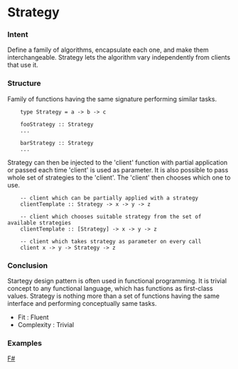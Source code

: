 # Strategy


### Intent

Define a family of algorithms, encapsulate each one, and make them interchangeable. Strategy lets the algorithm vary independently from clients that use it. 



### Structure

Family of functions having the same signature performing similar tasks.

~~~~
    type Strategy = a -> b -> c
    
    fooStrategy :: Strategy
    ...

    barStrategy :: Strategy
    ...
~~~~

Strategy can then be injected to the 'client' function with partial application or passed each time 'client' is used as parameter. It is also possible to pass whole set of strategies to the 'client'. The 'client' then chooses which one to use.

~~~~
    -- client which can be partially applied with a strategy
    clientTemplate :: Strategy -> x -> y -> z
    
    -- client which chooses suitable strategy from the set of available strategies
    clientTemplate :: [Strategy] -> x -> y -> z
    
    -- client which takes strategy as parameter on every call
    client x -> y -> Strategy -> z
~~~~
    

### Conclusion

Startegy design pattern is often used in functional programming. It is trivial concept to any functional language, which has functions as first-class values. Strategy is nothing more than a set of functions having the same interface and performing conceptually same tasks.

- Fit : Fluent
- Complexity : Trivial


### Examples

[F#](strategy.fsx)
